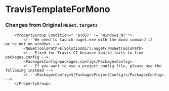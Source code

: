 TravisTemplateForMono
=====================

### Changes from Original ```NuGet.targets```


```
    <PropertyGroup Condition=" '$(OS)' != 'Windows_NT'">
        <!-- We need to launch nuget.exe with the mono command if we're not on windows -->
        <NuGetToolsPath>$(SolutionDir).nuget</NuGetToolsPath>
        <!-- Fixed for Travis CI because xbuild fails to find packages.config -->
        <PackagesConfig>packages.config</PackagesConfig>
        <!-- If you want to use a project config file, please use the following instead -->
        <!-- <PackagesConfig>$(PackagesProjectConfig)</PackagesConfig> -->
    </PropertyGroup>
```

